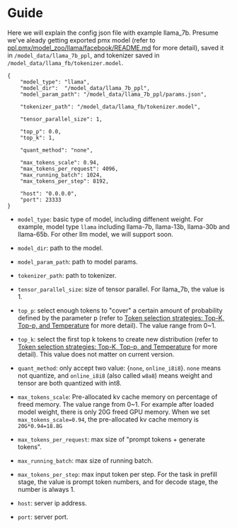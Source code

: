 # Guide
Here we will explain the config json file with example llama_7b. Presume we've aleady getting exported pmx model (refer to  [ppl.pmx/model_zoo/llama/facebook/README.md](https://github.com/openppl-public/ppl.pmx/blob/master/model_zoo/llama/facebook/README.md) for more detail), saved it in `/model_data/llama_7b_ppl`, and tokenizer saved in `/model_data/llama_fb/tokenizer.model`.

```
{
    "model_type": "llama",
    "model_dir":  "/model_data/llama_7b_ppl",
    "model_param_path": "/model_data/llama_7b_ppl/params.json",

    "tokenizer_path": "/model_data/llama_fb/tokenizer.model",

    "tensor_parallel_size": 1,

    "top_p": 0.0,
    "top_k": 1,

    "quant_method": "none",

    "max_tokens_scale": 0.94,
    "max_tokens_per_request": 4096,
    "max_running_batch": 1024,
    "max_tokens_per_step": 8192,

    "host": "0.0.0.0",
    "port": 23333
}
```

- `model_type`: basic type of model, including diffenent weight. For example, model type `llama` including llama-7b, llama-13b, llama-30b and llama-65b. For other llm model, we will support soon.

- `model_dir`: path to the model. 

- `model_param_path`: path to model params.

- `tokenizer_path`: path to tokenizer.

- `tensor_parallel_size`: size of tensor parallel. For llama_7b, the value is 1. 

- `top_p`:  select enough tokens to "cover" a certain amount of probability defined by the parameter p (refer to [Token selection strategies: Top-K, Top-p, and Temperature](https://peterchng.com/blog/2023/05/02/token-selection-strategies-top-k-top-p-and-temperature/) for more detail). The value range from 0~1.

- `top_k`: select the first top k tokens to create new distribution (refer to [Token selection strategies: Top-K, Top-p, and Temperature](https://peterchng.com/blog/2023/05/02/token-selection-strategies-top-k-top-p-and-temperature/) for more detail). This value does not matter on current version. 

- `quant_method`: only accept two value: {`none`, `online_i8i8`}. `none` means not quantize, and `online_i8i8` (also called `w8a8`) means weight and tensor are both quantized with int8. 

- `max_tokens_scale`: Pre-allocated kv cache memory on percentage of freed memory. The value range from 0~1. For example after loaded model weight, there is only 20G freed GPU memory. When we set `max_tokens_scale=0.94`, the pre-allocated kv cache memory is `20G*0.94=18.8G`

- `max_tokens_per_request`: max size of "prompt tokens + generate tokens".

- `max_running_batch`: max size of running batch.

- `max_tokens_per_step`: max input token per step. For the task in prefill stage, the value is prompt token numbers, and for decode stage, the number is always 1. 

- `host`: server ip address.

- `port`: server port.
